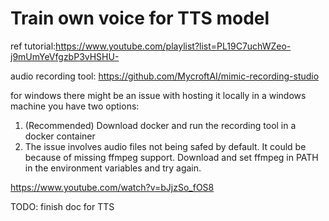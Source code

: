 # Train own voice for TTS model

ref tutorial:<https://www.youtube.com/playlist?list=PL19C7uchWZeo-j9mUmYeVfgzbP3vHSHU->

audio recording tool: <https://github.com/MycroftAI/mimic-recording-studio>

for windows there might be an issue with hosting it locally in a windows machine you have two options:

1. (Recommended) Download docker and run the recording tool in a docker container
2. The issue involves audio files not being safed by default. It could be because of missing ffmpeg support. Download and set ffmpeg in PATH in the environment variables and try again.

https://www.youtube.com/watch?v=bJjzSo_fOS8

TODO: finish doc for TTS